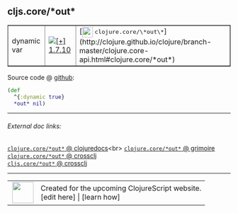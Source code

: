 ## cljs.core/\*out\*



 <table border="1">
<tr>
<td>dynamic var</td>
<td><a href="https://github.com/cljsinfo/cljs-api-docs/tree/1.7.10"><img valign="middle" alt="[+] 1.7.10" title="Added in 1.7.10" src="https://img.shields.io/badge/+-1.7.10-lightgrey.svg"></a> </td>
<td>
[<img height="24px" valign="middle" src="http://i.imgur.com/1GjPKvB.png"> <samp>clojure.core/\*out\*</samp>](http://clojure.github.io/clojure/branch-master/clojure.core-api.html#clojure.core/*out*)
</td>
</tr>
</table>









Source code @ [github](https://github.com/clojure/clojurescript/blob/r1.7.10/src/main/cljs/cljs/core.cljs#L34-L36):

```clj
(def
  ^{:dynamic true}
  *out* nil)
```

<!--
Repo - tag - source tree - lines:

 <pre>
clojurescript @ r1.7.10
└── src
    └── main
        └── cljs
            └── cljs
                └── <ins>[core.cljs:34-36](https://github.com/clojure/clojurescript/blob/r1.7.10/src/main/cljs/cljs/core.cljs#L34-L36)</ins>
</pre>

-->

---



###### External doc links:

[`clojure.core/*out*` @ clojuredocs](http://clojuredocs.org/clojure.core/*out*)<br>
[`clojure.core/*out*` @ grimoire](http://conj.io/store/v1/org.clojure/clojure/1.7.0-beta3/clj/clojure.core/*out*/)<br>
[`clojure.core/*out*` @ crossclj](http://crossclj.info/fun/clojure.core/*out*.html)<br>
[`cljs.core/*out*` @ crossclj](http://crossclj.info/fun/cljs.core.cljs/*out*.html)<br>

---

 <table>
<tr><td>
<img valign="middle" align="right" width="48px" src="http://i.imgur.com/Hi20huC.png">
</td><td>
Created for the upcoming ClojureScript website.<br>
[edit here] | [learn how]
</td></tr></table>

[edit here]:https://github.com/cljsinfo/cljs-api-docs/blob/master/cljsdoc/cljs.core/STARoutSTAR.cljsdoc
[learn how]:https://github.com/cljsinfo/cljs-api-docs/wiki/cljsdoc-files

<!--

This information was too distracting to show to readers, but I'll leave it
commented here since it is helpful to:

- pretty-print the data used to generate this document
- and show how to retrieve that data



The API data for this symbol:

```clj
{:ns "cljs.core",
 :name "*out*",
 :type "dynamic var",
 :source {:code "(def\n  ^{:dynamic true}\n  *out* nil)",
          :title "Source code",
          :repo "clojurescript",
          :tag "r1.7.10",
          :filename "src/main/cljs/cljs/core.cljs",
          :lines [34 36]},
 :full-name "cljs.core/*out*",
 :full-name-encode "cljs.core/STARoutSTAR",
 :clj-symbol "clojure.core/*out*",
 :history [["+" "1.7.10"]]}

```

Retrieve the API data for this symbol:

```clj
;; from Clojure REPL
(require '[clojure.edn :as edn])
(-> (slurp "https://raw.githubusercontent.com/cljsinfo/cljs-api-docs/catalog/cljs-api.edn")
    (edn/read-string)
    (get-in [:symbols "cljs.core/*out*"]))
```

-->
